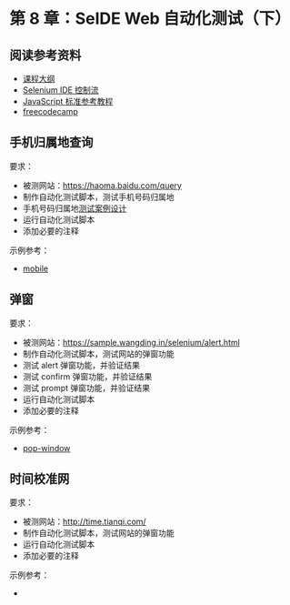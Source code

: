 # 第 8 章：SeIDE Web 自动化测试（下）

## 阅读参考资料

- [课程大纲](http://naotu.baidu.com/file/3eac522d757bf8b4822b37280d5c4ff7?token=2ea0dfb5502d6a4e)
- [Selenium IDE 控制流](https://selenium.wangding.in/control-flow.html)
- [JavaScript 标准参考教程](http://JavaScript.ruanyifeng.com)
- [freecodecamp](https://freecodecamp.cn/)

## 手机归属地查询

要求：
- 被测网站：https://haoma.baidu.com/query
- 制作自动化测试脚本，测试手机号码归属地
- 手机号码归属地[测试案例设计](https://processon.com/view/581805e0e4b09047a82bd47c)
- 运行自动化测试脚本
- 添加必要的注释

示例参考：
- [mobile](https://github.com/wangding/selenium-ide-demo/blob/master/test/mobile.side)

## 弹窗

要求：
- 被测网站：https://sample.wangding.in/selenium/alert.html
- 制作自动化测试脚本，测试网站的弹窗功能
- 测试 alert 弹窗功能，并验证结果
- 测试 confirm 弹窗功能，并验证结果
- 测试 prompt 弹窗功能，并验证结果
- 运行自动化测试脚本
- 添加必要的注释

示例参考：
- [pop-window](https://github.com/wangding/selenium-ide-demo/blob/master/test/pop-window.side)

## 时间校准网

要求：
- 被测网站：http://time.tianqi.com/
- 制作自动化测试脚本，测试网站的弹窗功能
- 运行自动化测试脚本
- 添加必要的注释

示例参考：
- []()
